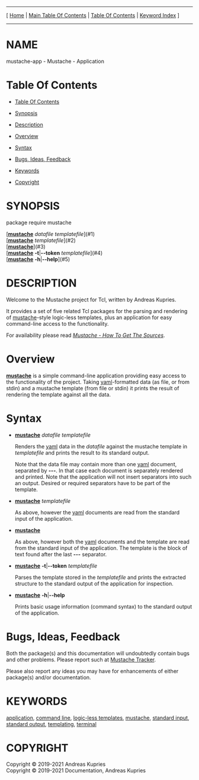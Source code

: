
[//000000001]: # (mustache\-app \- Mustache\. Packages for logic\-less templating)
[//000000002]: # (Generated from file 'mustache\_application\.man' by tcllib/doctools with format 'markdown')
[//000000003]: # (Copyright &copy; 2019\-2021 Andreas Kupries)
[//000000004]: # (Copyright &copy; 2019\-2021 Documentation, Andreas Kupries)
[//000000005]: # (mustache\-app\(n\) 1 doc "Mustache\. Packages for logic\-less templating")

<hr> [ <a href="../../../../../../home">Home</a> &#124; <a
href="../../toc.md">Main Table Of Contents</a> &#124; <a
href="../toc.md">Table Of Contents</a> &#124; <a
href="../../index.md">Keyword Index</a> ] <hr>

# NAME

mustache\-app \- Mustache \- Application

# <a name='toc'></a>Table Of Contents

  - [Table Of Contents](#toc)

  - [Synopsis](#synopsis)

  - [Description](#section1)

  - [Overview](#section2)

  - [Syntax](#section3)

  - [Bugs, Ideas, Feedback](#section4)

  - [Keywords](#keywords)

  - [Copyright](#copyright)

# <a name='synopsis'></a>SYNOPSIS

package require mustache  

[__[mustache](mustache\.md)__ *datafile* *templatefile*](#1)  
[__[mustache](mustache\.md)__ *templatefile*](#2)  
[__[mustache](mustache\.md)__](#3)  
[__[mustache](mustache\.md)__ __\-t__&#124;__\-\-token__ *templatefile*](#4)  
[__[mustache](mustache\.md)__ __\-h__&#124;__\-\-help__](#5)  

# <a name='description'></a>DESCRIPTION

Welcome to the Mustache project for Tcl, written by Andreas Kupries\.

It provides a set of five related Tcl packages for the parsing and rendering of
[mustache](https://mustache\.github\.io/)\-style logic\-less templates, plus an
application for easy command\-line access to the functionality\.

For availability please read *[Mustache \- How To Get The
Sources](mustache\_howto\_get\_sources\.md)*\.

# <a name='section2'></a>Overview

__[mustache](mustache\.md)__ is a simple command\-line application
providing easy access to the functionality of the project\. Taking
[yaml](https://yaml\.org/)\-formatted data \(as file, or from stdin\) and a
mustache template \(from file or stdin\) it prints the result of rendering the
template against all the data\.

# <a name='section3'></a>Syntax

  - <a name='1'></a>__[mustache](mustache\.md)__ *datafile* *templatefile*

    Renders the [yaml](https://yaml\.org/) data in the *datafile* against
    the mustache template in *templatefile* and prints the result to its
    standard output\.

    Note that the data file may contain more than one
    [yaml](https://yaml\.org/) document, separated by __\-\-\-__\. In that
    case each document is separately rendered and printed\. Note that the
    application will not insert separators into such an output\. Desired or
    required separators have to be part of the template\.

  - <a name='2'></a>__[mustache](mustache\.md)__ *templatefile*

    As above, however the [yaml](https://yaml\.org/) documents are read from
    the standard input of the application\.

  - <a name='3'></a>__[mustache](mustache\.md)__

    As above, however both the [yaml](https://yaml\.org/) documents and the
    template are read from the standard input of the application\. The template
    is the block of text found after the last __\-\-\-__ separator\.

  - <a name='4'></a>__[mustache](mustache\.md)__ __\-t__&#124;__\-\-token__ *templatefile*

    Parses the template stored in the *templatefile* and prints the extracted
    structure to the standard output of the application for inspection\.

  - <a name='5'></a>__[mustache](mustache\.md)__ __\-h__&#124;__\-\-help__

    Prints basic usage information \(command syntax\) to the standard output of
    the application\.

# <a name='section4'></a>Bugs, Ideas, Feedback

Both the package\(s\) and this documentation will undoubtedly contain bugs and
other problems\. Please report such at [Mustache
Tracker](https://core\.tcl\-lang\.org/akupries/mustache)\.

Please also report any ideas you may have for enhancements of either package\(s\)
and/or documentation\.

# <a name='keywords'></a>KEYWORDS

[application](\.\./\.\./index\.md\#application), [command
line](\.\./\.\./index\.md\#command\_line), [logic\-less
templates](\.\./\.\./index\.md\#logic\_less\_templates),
[mustache](\.\./\.\./index\.md\#mustache), [standard
input](\.\./\.\./index\.md\#standard\_input), [standard
output](\.\./\.\./index\.md\#standard\_output),
[templating](\.\./\.\./index\.md\#templating),
[terminal](\.\./\.\./index\.md\#terminal)

# <a name='copyright'></a>COPYRIGHT

Copyright &copy; 2019\-2021 Andreas Kupries  
Copyright &copy; 2019\-2021 Documentation, Andreas Kupries
